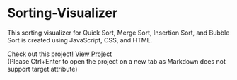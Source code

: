 # Sorting-Visualizer
This sorting visualizer for Quick Sort, Merge Sort, Insertion Sort, and Bubble Sort is created using JavaScript, CSS, and HTML.

Check out this project! 
<a href="https://ann-c-tseng.github.io/Sorting-Visualizer/QuickSort/QSindex.html"> View Project </a> <br>
(Please Ctrl+Enter to open the project on a new tab as Markdown does not support target attribute)

